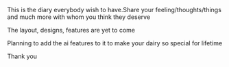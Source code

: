 This is the diary everybody wish to have.Share your feeling/thoughts/things and much more with whom you think they deserve 


The layout, designs, features are yet to come


Planning to add the ai features to it to make your dairy so special for lifetime



Thank you